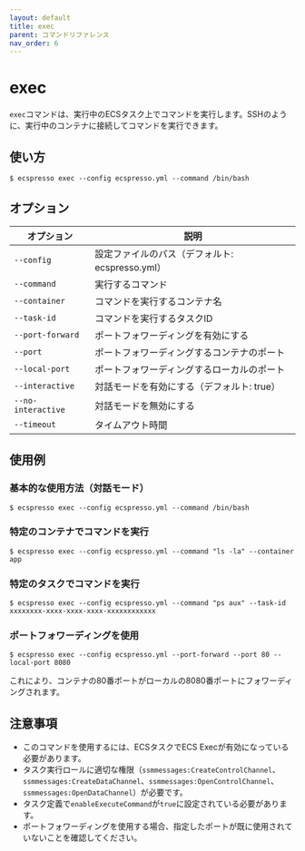 ```yaml
---
layout: default
title: exec
parent: コマンドリファレンス
nav_order: 6
---
```


# exec

`exec`コマンドは、実行中のECSタスク上でコマンドを実行します。SSHのように、実行中のコンテナに接続してコマンドを実行できます。

## 使い方

```console
$ ecspresso exec --config ecspresso.yml --command /bin/bash
```

## オプション

| オプション | 説明 |
|------------|------|
| `--config` | 設定ファイルのパス（デフォルト: ecspresso.yml） |
| `--command` | 実行するコマンド |
| `--container` | コマンドを実行するコンテナ名 |
| `--task-id` | コマンドを実行するタスクID |
| `--port-forward` | ポートフォワーディングを有効にする |
| `--port` | ポートフォワーディングするコンテナのポート |
| `--local-port` | ポートフォワーディングするローカルのポート |
| `--interactive` | 対話モードを有効にする（デフォルト: true） |
| `--no-interactive` | 対話モードを無効にする |
| `--timeout` | タイムアウト時間 |

## 使用例

### 基本的な使用方法（対話モード）

```console
$ ecspresso exec --config ecspresso.yml --command /bin/bash
```

### 特定のコンテナでコマンドを実行

```console
$ ecspresso exec --config ecspresso.yml --command "ls -la" --container app
```

### 特定のタスクでコマンドを実行

```console
$ ecspresso exec --config ecspresso.yml --command "ps aux" --task-id xxxxxxxx-xxxx-xxxx-xxxx-xxxxxxxxxxxx
```

### ポートフォワーディングを使用

```console
$ ecspresso exec --config ecspresso.yml --port-forward --port 80 --local-port 8080
```

これにより、コンテナの80番ポートがローカルの8080番ポートにフォワーディングされます。

## 注意事項

- このコマンドを使用するには、ECSタスクでECS Execが有効になっている必要があります。
- タスク実行ロールに適切な権限（`ssmmessages:CreateControlChannel`、`ssmmessages:CreateDataChannel`、`ssmmessages:OpenControlChannel`、`ssmmessages:OpenDataChannel`）が必要です。
- タスク定義で`enableExecuteCommand`が`true`に設定されている必要があります。
- ポートフォワーディングを使用する場合、指定したポートが既に使用されていないことを確認してください。
